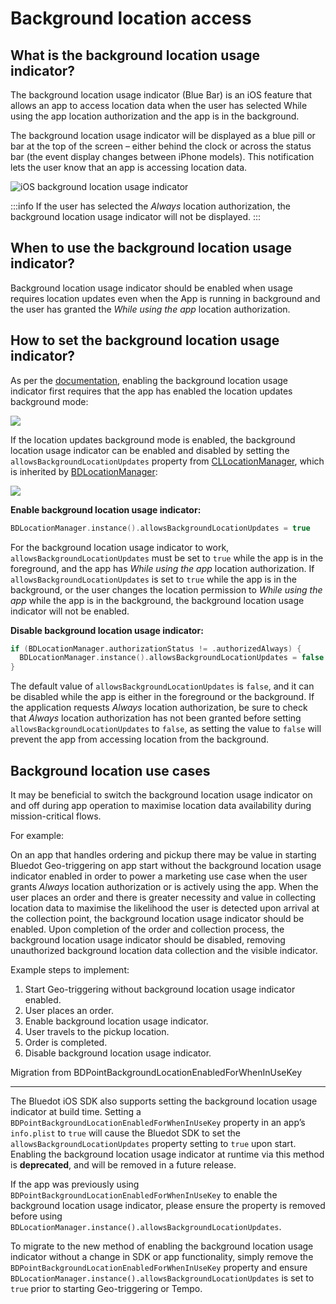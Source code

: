 Background location access
=========================================

What is the background location usage indicator?
------------------------------------------------

The background location usage indicator (Blue Bar) is an iOS feature that allows an app to access location data when the user has selected While using the app location authorization and the app is in the background.

The background location usage indicator will be displayed as a blue pill or bar at the top of the screen – either behind the clock or across the status bar (the event display changes between iPhone models). This notification lets the user know that an app is accessing location data.

![iOS background location usage indicator](https://docs.bluedot.io/wp-content/uploads/2020/10/ios-blue-bar.jpg)


:::info
If the user has selected the _Always_ location authorization, the background location usage indicator will not be displayed.
:::

When to use the background location usage indicator?
----------------------------------------------------

Background location usage indicator should be enabled when usage requires location updates even when the App is running in background and the user has granted the _While using the app_ location authorization. 

How to set the background location usage indicator?
---------------------------------------------------

As per the [documentation](https://developer.apple.com/documentation/corelocation/getting_the_user_s_location/handling_location_events_in_the_background), enabling the background location usage indicator first requires that the app has enabled the location updates background mode:

![](https://docs.bluedot.io/wp-content/uploads/2022/02/ios_background_mode-300x186.png)

If the location updates background mode is enabled, the background location usage indicator can be enabled and disabled by setting the `allowsBackgroundLocationUpdates` property from [CLLocationManager](https://developer.apple.com/documentation/corelocation/cllocationmanager), which is inherited by [BDLocationManager](https://ios-docs.bluedot.io/Classes/BDLocationManager.html):

![](https://docs.bluedot.io/wp-content/uploads/2022/02/iOS_allowsbackgroundlocationupdates-300x38.png)  

**Enable background location usage indicator:**     

```swift
BDLocationManager.instance().allowsBackgroundLocationUpdates = true
```

For the background location usage indicator to work, `allowsBackgroundLocationUpdates` must be set to `true` while the app is in the foreground, and the app has _While using the app_ location authorization. If `allowsBackgroundLocationUpdates` is set to `true` while the app is in the background, or the user changes the location permission to _While using the app_ while the app is in the background, the background location usage indicator will not be enabled.

**Disable background location usage indicator:**

```swift
if (BDLocationManager.authorizationStatus != .authorizedAlways) {
  BDLocationManager.instance().allowsBackgroundLocationUpdates = false
}
```

The default value of `allowsBackgroundLocationUpdates` is `false`, and it can be disabled while the app is either in the foreground or the background. If the application requests _Always_ location authorization, be sure to check that _Always_ location authorization has not been granted before setting `allowsBackgroundLocationUpdates` to `false`, as setting the value to `false` will prevent the app from accessing location from the background.

Background location use cases
-----------------------------

It may be beneficial to switch the background location usage indicator on and off during app operation to maximise location data availability during mission-critical flows.

For example: 

On an app that handles ordering and pickup there may be value in starting Bluedot Geo-triggering on app start without the background location usage indicator enabled in order to power a marketing use case when the user grants _Always_ location authorization or is actively using the app. When the user places an order and there is greater necessity and value in collecting location data to maximise the likelihood the user is detected upon arrival at the collection point, the background location usage indicator should be enabled. Upon completion of the order and collection process, the background location usage indicator should be disabled, removing unauthorized background location data collection and the visible indicator.

Example steps to implement:

1.  Start Geo-triggering without background location usage indicator enabled.
2.  User places an order.
3.  Enable background location usage indicator.
4.  User travels to the pickup location.
5.  Order is completed.
6.  Disable background location usage indicator.

Migration from BDPointBackgroundLocationEnabledForWhenInUseKey  

-----------------------------------------------------------------

The Bluedot iOS SDK also supports setting the background location usage indicator at build time. Setting a `BDPointBackgroundLocationEnabledForWhenInUseKey` property in an app’s `info.plist` to `true` will cause the Bluedot SDK to set the `allowsBackgroundLocationUpdates` property setting to `true` upon start. Enabling the background location usage indicator at runtime via this method is **deprecated**, and will be removed in a future release.

If the app was previously using `BDPointBackgroundLocationEnabledForWhenInUseKey` to enable the background location usage indicator, please ensure the property is removed before using `BDLocationManager.instance().allowsBackgroundLocationUpdates`.

To migrate to the new method of enabling the background location usage indicator without a change in SDK or app functionality, simply remove the `BDPointBackgroundLocationEnabledForWhenInUseKey` property and ensure `BDLocationManager.instance().allowsBackgroundLocationUpdates` is set to `true` prior to starting Geo-triggering or Tempo.